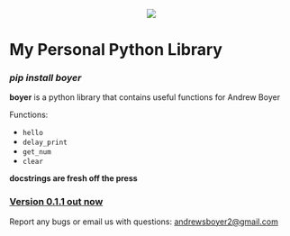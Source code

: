 <div>
<p align="center">
  <img src="https://github.com/asboyer2/asboyer2/blob/master/images/logo.png"/>
</p>
</div>


# My Personal Python Library
### ***pip install boyer***

**boyer** is a python library that contains useful 
functions for Andrew Boyer

Functions:
* `hello`
* `delay_print`
* `get_num`
* `clear`

**docstrings are fresh off the press**
### [Version 0.1.1 out now](https://pypi.org/project/boyer/)

Report any bugs or email us with questions: andrewsboyer2@gmail.com
